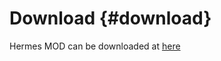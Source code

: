 # Download  {#download}

Hermes MOD can be downloaded at <a href="https://bitbucket.org/infolab/hermes/overview">here</a>